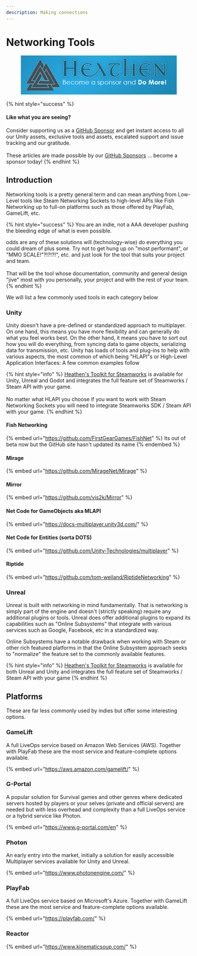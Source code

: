 ```yaml
---
description: Making connections
---
```


# Networking Tools

<figure><img src="../../../.gitbook/assets/512x128 Sponsor Banner.png" alt="Become a sponsor and Do More"><figcaption></figcaption></figure>

{% hint style="success" %}
#### Like what you are seeing?

Consider supporting us as a [GitHub Sponsor](../../../become-a-sponsor/) and get instant access to all our Unity assets, exclusive tools and assets, escalated support and issue tracking and our gratitude.\
\
These articles are made possible by our [GitHub Sponsors](https://github.com/sponsors/heathen-engineering) ... become a sponsor today!
{% endhint %}

## Introduction

Networking tools is a pretty general term and can mean anything from Low-Level tools like Steam Networking Sockets to high-level APIs like Fish Networking up to full-on platforms such as those offered by PlayFab, GameLift, etc.&#x20;

{% hint style="success" %}
You are an indie, not a AAA developer pushing the bleeding edge of what is even possible.

odds are any of these solutions will (technology-wise) do everything you could dream of plus some. Try not to get hung up on "most performant", or "MMO SCALE!"?!?!?!", etc. and just look for the tool that suits your project and team. \
\
That will be the tool whose documentation, community and general design "jive" most with you personally, your project and with the rest of your team.
{% endhint %}

We will list a few commonly used tools in each category below

### Unity

Unity doesn't have a pre-defined or standardized approach to multiplayer. On one hand, this means you have more flexibility and can generally do what you feel works best. On the other hand, it means you have to sort out how you will do everything, from syncing data to game objects, serializing data for transmission, etc. Unity has loads of tools and plug-ins to help with various aspects, the most common of which being "HLAPI"s or High-Level Application Interfaces: A few common examples follow

{% hint style="info" %}
[Heathen's Toolkit for Steamworks](../../../toolkit-for-steamworks-sdk/steamworks.md) is available for Unity, Unreal and Godot and integrates the full feature set of Steamworks / Steam API with your game.\
\
No matter what HLAPI you choose if you want to work with Steam Networking Sockets you will need to integrate Steamworks SDK / Steam API with your game.
{% endhint %}

#### Fish Networking

{% embed url="https://github.com/FirstGearGames/FishNet" %}
Its out of beta now but the GitHub site hasn't updated its name
{% endembed %}

#### Mirage

{% embed url="https://github.com/MirageNet/Mirage" %}

#### Mirror

{% embed url="https://github.com/vis2k/Mirror" %}

#### Net Code for GameObjects aka MLAPI

{% embed url="https://docs-multiplayer.unity3d.com/" %}

#### Net Code for Entities (sorta DOTS)

{% embed url="https://github.com/Unity-Technologies/multiplayer" %}

#### Riptide

{% embed url="https://github.com/tom-weiland/RiptideNetworking" %}

### Unreal

Unreal is built with networking in mind fundamentally. That is networking is simply part of the engine and doesn't (strictly speaking) require any additional plugins or tools. Unreal does offer additional plugins to expand its capabilities such as "Online Subsystems" that integrate with various services such as Google, Facebook, etc in a standardized way.

Online Subsystems have a notable drawback when working with Steam or other rich featured platforms in that the Online Subsystem approach seeks to "normalize" the feature set to the commonly available features.

{% hint style="info" %}
[Heathen's Toolkit for Steamworks](../../../toolkit-for-steamworks-sdk/steamworks.md) is available for both Unreal and Unity and integrates the full feature set of Steamworks / Steam API with your game&#x20;
{% endhint %}

## Platforms

These are far less commonly used by indies but offer some interesting options.

### GameLift

A full LiveOps service based on Amazon Web Services (AWS). Together with PlayFab these are the most service and feature-complete options available.&#x20;

{% embed url="https://aws.amazon.com/gamelift/" %}

### G-Portal

A popular solution for Survival games and other genres where dedicated servers hosted by players or your selves (private and official servers) are needed but with less overhead and complexity than a full LiveOps service or a hybrid service like Photon.

{% embed url="https://www.g-portal.com/en" %}

### Photon

An early entry into the market, initially a solution for easily accessible Multiplayer services available for Unity and Unreal.

{% embed url="https://www.photonengine.com/" %}

### PlayFab

A full LiveOps service based on Microsoft's Azure. Together with GameLift these are the most service and feature-complete options available.&#x20;

{% embed url="https://playfab.com/" %}

### Reactor

{% embed url="https://www.kinematicsoup.com/" %}
